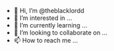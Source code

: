 - 👋 Hi, I’m @theblacklordd
- 👀 I’m interested in ...
- 🌱 I’m currently learning ...
- 💞️ I’m looking to collaborate on ...
- 📫 How to reach me ...

<!---
theblacklordd/theblacklordd is a ✨ special ✨ repository because its `README.md` (this file) appears on your GitHub profile.
You can click the Preview link to take a look at your changes.
--->
